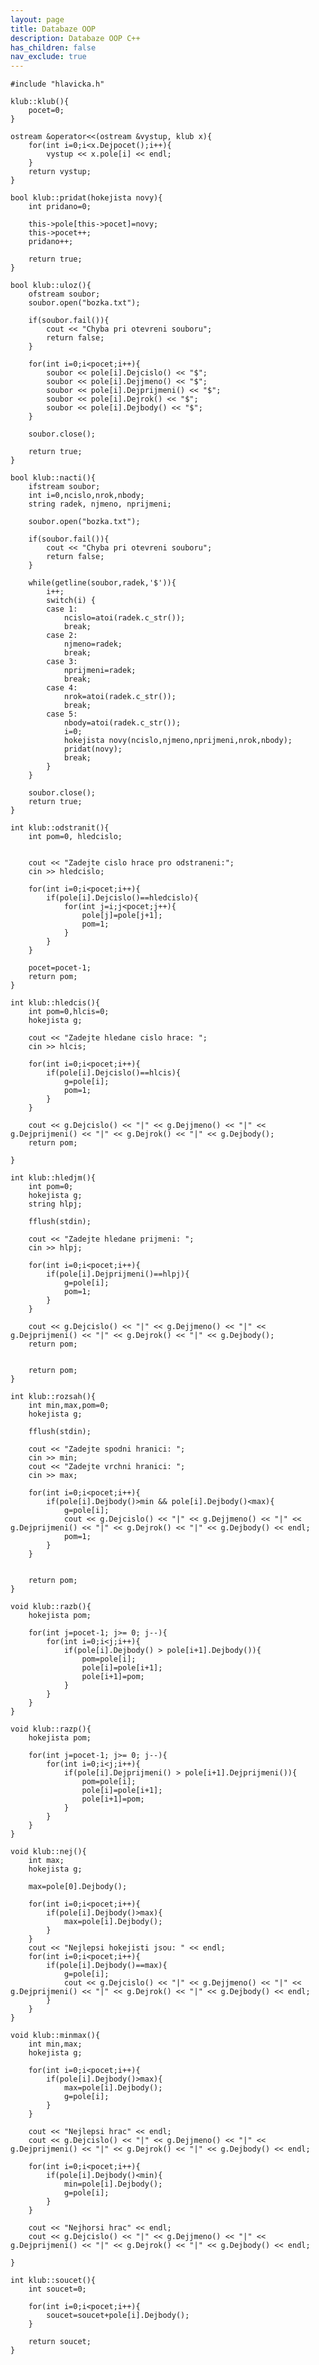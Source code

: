 ```yaml
---
layout: page
title: Databaze OOP
description: Databaze OOP C++
has_children: false
nav_exclude: true
---
```


    #include "hlavicka.h"

    klub::klub(){
        pocet=0;
    }

    ostream &operator<<(ostream &vystup, klub x){
        for(int i=0;i<x.Dejpocet();i++){
            vystup << x.pole[i] << endl;
        }
        return vystup;
    }

    bool klub::pridat(hokejista novy){
        int pridano=0;
        
        this->pole[this->pocet]=novy;
        this->pocet++;
        pridano++;
        
        return true;
    }

    bool klub::uloz(){
        ofstream soubor;
        soubor.open("bozka.txt");
        
        if(soubor.fail()){
            cout << "Chyba pri otevreni souboru";
            return false;
        }
        
        for(int i=0;i<pocet;i++){
            soubor << pole[i].Dejcislo() << "$";
            soubor << pole[i].Dejjmeno() << "$";
            soubor << pole[i].Dejprijmeni() << "$";
            soubor << pole[i].Dejrok() << "$";
            soubor << pole[i].Dejbody() << "$";
        }
        
        soubor.close();
        
        return true;
    }

    bool klub::nacti(){
        ifstream soubor;
        int i=0,ncislo,nrok,nbody;
        string radek, njmeno, nprijmeni;
        
        soubor.open("bozka.txt");
        
        if(soubor.fail()){
            cout << "Chyba pri otevreni souboru";
            return false;
        }
        
        while(getline(soubor,radek,'$')){
            i++;
            switch(i) {
            case 1:
                ncislo=atoi(radek.c_str());
                break;
            case 2:
                njmeno=radek;
                break;
            case 3:
                nprijmeni=radek;
                break;
            case 4:
                nrok=atoi(radek.c_str());
                break;
            case 5:
                nbody=atoi(radek.c_str());
                i=0;
                hokejista novy(ncislo,njmeno,nprijmeni,nrok,nbody);
                pridat(novy);
                break;
            }
        }
        
        soubor.close();
        return true;
    }

    int klub::odstranit(){
        int pom=0, hledcislo;
        
        
        cout << "Zadejte cislo hrace pro odstraneni:";
        cin >> hledcislo;
        
        for(int i=0;i<pocet;i++){
            if(pole[i].Dejcislo()==hledcislo){
                for(int j=i;j<pocet;j++){
                    pole[j]=pole[j+1];
                    pom=1;
                }
            }
        }
        
        pocet=pocet-1;
        return pom;
    }

    int klub::hledcis(){
        int pom=0,hlcis=0;
        hokejista g;
        
        cout << "Zadejte hledane cislo hrace: ";
        cin >> hlcis;
        
        for(int i=0;i<pocet;i++){
            if(pole[i].Dejcislo()==hlcis){
                g=pole[i];
                pom=1;
            }
        }
        
        cout << g.Dejcislo() << "|" << g.Dejjmeno() << "|" << g.Dejprijmeni() << "|" << g.Dejrok() << "|" << g.Dejbody();
        return pom;

    }

    int klub::hledjm(){
        int pom=0;
        hokejista g;
        string hlpj;
        
        fflush(stdin);
        
        cout << "Zadejte hledane prijmeni: ";
        cin >> hlpj;
        
        for(int i=0;i<pocet;i++){
            if(pole[i].Dejprijmeni()==hlpj){
                g=pole[i];
                pom=1;
            }
        }
        
        cout << g.Dejcislo() << "|" << g.Dejjmeno() << "|" << g.Dejprijmeni() << "|" << g.Dejrok() << "|" << g.Dejbody();
        return pom;
        
        
        return pom;
    }

    int klub::rozsah(){
        int min,max,pom=0;
        hokejista g;
        
        fflush(stdin);
        
        cout << "Zadejte spodni hranici: ";
        cin >> min;
        cout << "Zadejte vrchni hranici: ";
        cin >> max;
        
        for(int i=0;i<pocet;i++){
            if(pole[i].Dejbody()>min && pole[i].Dejbody()<max){
                g=pole[i];
                cout << g.Dejcislo() << "|" << g.Dejjmeno() << "|" << g.Dejprijmeni() << "|" << g.Dejrok() << "|" << g.Dejbody() << endl;
                pom=1;
            }
        }
        
        
        return pom;
    }

    void klub::razb(){
        hokejista pom;
        
        for(int j=pocet-1; j>= 0; j--){
            for(int i=0;i<j;i++){
                if(pole[i].Dejbody() > pole[i+1].Dejbody()){
                    pom=pole[i];
                    pole[i]=pole[i+1];
                    pole[i+1]=pom;
                }
            }
        }
    }

    void klub::razp(){
        hokejista pom;
        
        for(int j=pocet-1; j>= 0; j--){
            for(int i=0;i<j;i++){
                if(pole[i].Dejprijmeni() > pole[i+1].Dejprijmeni()){
                    pom=pole[i];
                    pole[i]=pole[i+1];
                    pole[i+1]=pom;
                }
            }
        }
    }

    void klub::nej(){
        int max;
        hokejista g;
        
        max=pole[0].Dejbody();
        
        for(int i=0;i<pocet;i++){
            if(pole[i].Dejbody()>max){
                max=pole[i].Dejbody();
            }
        }
        cout << "Nejlepsi hokejisti jsou: " << endl;
        for(int i=0;i<pocet;i++){
            if(pole[i].Dejbody()==max){
                g=pole[i];
                cout << g.Dejcislo() << "|" << g.Dejjmeno() << "|" << g.Dejprijmeni() << "|" << g.Dejrok() << "|" << g.Dejbody() << endl;
            }
        }
    }

    void klub::minmax(){
        int min,max;
        hokejista g;
        
        for(int i=0;i<pocet;i++){
            if(pole[i].Dejbody()>max){
                max=pole[i].Dejbody();
                g=pole[i];
            }
        }
        
        cout << "Nejlepsi hrac" << endl;
        cout << g.Dejcislo() << "|" << g.Dejjmeno() << "|" << g.Dejprijmeni() << "|" << g.Dejrok() << "|" << g.Dejbody() << endl;
        
        for(int i=0;i<pocet;i++){
            if(pole[i].Dejbody()<min){
                min=pole[i].Dejbody();
                g=pole[i];
            }
        }
        
        cout << "Nejhorsi hrac" << endl;
        cout << g.Dejcislo() << "|" << g.Dejjmeno() << "|" << g.Dejprijmeni() << "|" << g.Dejrok() << "|" << g.Dejbody() << endl;
        
    }

    int klub::soucet(){
        int soucet=0;
        
        for(int i=0;i<pocet;i++){
            soucet=soucet+pole[i].Dejbody();
        }
        
        return soucet;
    }